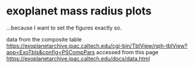 # exoplanet mass radius plots

...because I want to set the figures exactly so.

data from the composite table https://exoplanetarchive.ipac.caltech.edu/cgi-bin/TblView/nph-tblView?app=ExoTbls&config=PSCompPars accessed from this page  https://exoplanetarchive.ipac.caltech.edu/docs/data.html


